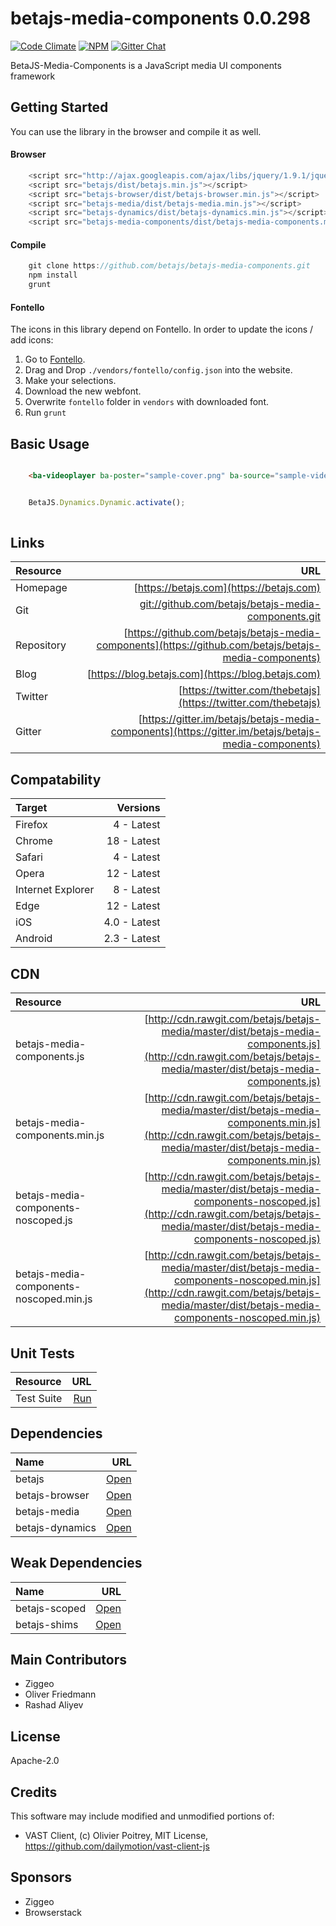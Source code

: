 # betajs-media-components 0.0.298
[![Code Climate](https://codeclimate.com/github/betajs/betajs-media-components/badges/gpa.svg)](https://codeclimate.com/github/betajs/betajs-media-components)
[![NPM](https://img.shields.io/npm/v/betajs-media-components.svg?style=flat)](https://www.npmjs.com/package/betajs-media-components)
[![Gitter Chat](https://badges.gitter.im/betajs/betajs-media-components.svg)](https://gitter.im/betajs/betajs-media-components)

BetaJS-Media-Components is a JavaScript media UI components framework



## Getting Started


You can use the library in the browser and compile it as well.

#### Browser

```javascript
	<script src="http://ajax.googleapis.com/ajax/libs/jquery/1.9.1/jquery.min.js"></script>
	<script src="betajs/dist/betajs.min.js"></script>
	<script src="betajs-browser/dist/betajs-browser.min.js"></script>
	<script src="betajs-media/dist/betajs-media.min.js"></script>
	<script src="betajs-dynamics/dist/betajs-dynamics.min.js"></script>
	<script src="betajs-media-components/dist/betajs-media-components.min.js"></script>
``` 

#### Compile

```javascript
	git clone https://github.com/betajs/betajs-media-components.git
	npm install
	grunt
```

#### Fontello

The icons in this library depend on Fontello. In order to update the icons / add icons:

1. Go to [Fontello](https://fontello.com).
2. Drag and Drop `./vendors/fontello/config.json` into the website.
3. Make your selections.
4. Download the new webfont.
5. Overwrite `fontello` folder in `vendors` with downloaded font.
6. Run `grunt`



## Basic Usage


```html

	<ba-videoplayer ba-poster="sample-cover.png" ba-source="sample-video.mp4" ba-theme="modern"></ba-videoplayer>
```

```js

    BetaJS.Dynamics.Dynamic.activate();
    
```



## Links
| Resource   | URL |
| :--------- | --: |
| Homepage   | [https://betajs.com](https://betajs.com) |
| Git        | [git://github.com/betajs/betajs-media-components.git](git://github.com/betajs/betajs-media-components.git) |
| Repository | [https://github.com/betajs/betajs-media-components](https://github.com/betajs/betajs-media-components) |
| Blog       | [https://blog.betajs.com](https://blog.betajs.com) | 
| Twitter    | [https://twitter.com/thebetajs](https://twitter.com/thebetajs) | 
| Gitter     | [https://gitter.im/betajs/betajs-media-components](https://gitter.im/betajs/betajs-media-components) | 



## Compatability
| Target | Versions |
| :----- | -------: |
| Firefox | 4 - Latest |
| Chrome | 18 - Latest |
| Safari | 4 - Latest |
| Opera | 12 - Latest |
| Internet Explorer | 8 - Latest |
| Edge | 12 - Latest |
| iOS | 4.0 - Latest |
| Android | 2.3 - Latest |


## CDN
| Resource | URL |
| :----- | -------: |
| betajs-media-components.js | [http://cdn.rawgit.com/betajs/betajs-media/master/dist/betajs-media-components.js](http://cdn.rawgit.com/betajs/betajs-media/master/dist/betajs-media-components.js) |
| betajs-media-components.min.js | [http://cdn.rawgit.com/betajs/betajs-media/master/dist/betajs-media-components.min.js](http://cdn.rawgit.com/betajs/betajs-media/master/dist/betajs-media-components.min.js) |
| betajs-media-components-noscoped.js | [http://cdn.rawgit.com/betajs/betajs-media/master/dist/betajs-media-components-noscoped.js](http://cdn.rawgit.com/betajs/betajs-media/master/dist/betajs-media-components-noscoped.js) |
| betajs-media-components-noscoped.min.js | [http://cdn.rawgit.com/betajs/betajs-media/master/dist/betajs-media-components-noscoped.min.js](http://cdn.rawgit.com/betajs/betajs-media/master/dist/betajs-media-components-noscoped.min.js) |


## Unit Tests
| Resource | URL |
| :----- | -------: |
| Test Suite | [Run](http://rawgit.com/betajs/betajs-media-components/master/tests/tests.html) |


## Dependencies
| Name | URL |
| :----- | -------: |
| betajs | [Open](https://github.com/betajs/betajs) |
| betajs-browser | [Open](https://github.com/betajs/betajs-browser) |
| betajs-media | [Open](https://github.com/betajs/betajs-media) |
| betajs-dynamics | [Open](https://github.com/betajs/betajs-dynamics) |


## Weak Dependencies
| Name | URL |
| :----- | -------: |
| betajs-scoped | [Open](https://github.com/betajs/betajs-scoped) |
| betajs-shims | [Open](https://github.com/betajs/betajs-shims) |


## Main Contributors

- Ziggeo
- Oliver Friedmann
- Rashad Aliyev

## License

Apache-2.0


## Credits

This software may include modified and unmodified portions of:
- VAST Client, (c) Olivier Poitrey, MIT License, https://github.com/dailymotion/vast-client-js




## Sponsors

- Ziggeo
- Browserstack


